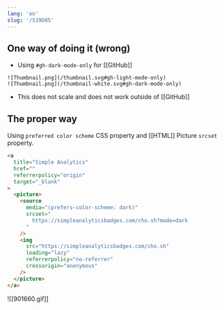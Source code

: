 ```yaml
---
lang: 'en'
slug: '/519D85'
---
```


## One way of doing it (wrong)

- Using `#gh-dark-mode-only` for [[GitHub]]

```
![Thumbnail.png](/thumbnail.svg#gh-light-mode-only)
![Thumbnail.png](/thumbnail-white.svg#gh-dark-mode-only)
```

- This does not scale and does not work outside of [[GitHub]]

## The proper way

Using `preferred color scheme` CSS property and [[HTML]] Picture `srcset` property.

```html
<a
  title="Simple Analytics"
  href=""
  referrerpolicy="origin"
  target="_blank"
>
  <picture>
    <source
      media="(prefers-color-scheme: dark)"
      srcset="
        https://simpleanalyticsbadges.com/cho.sh?mode=dark
      "
    />
    <img
      src="https://simpleanalyticsbadges.com/cho.sh"
      loading="lazy"
      referrerpolicy="no-referrer"
      crossorigin="anonymous"
    />
  </picture>
</a>
```

![[901660.gif]]
